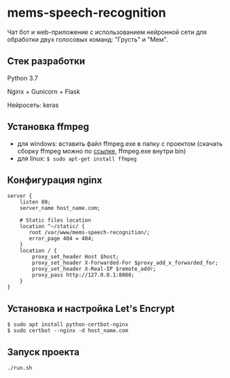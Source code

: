 
# mems-speech-recognition
Чат бот и web-приложение с использованием нейронной сети для обработки двух голосовых команд: "Грусть" и "Мем". 

## Стек разработки
Python 3.7

Nginx + Gunicorn + Flask

Нейросеть: keras

## Установка ffmpeg
- для windows: вставить файл ffmpeg.exe в папку с проектом (скачать сборку ffmpeg
можно по [ссылке](https://ffmpeg.zeranoe.com/builds/), ffmpeg.exe внутри bin)
- для linux: `$ sudo apt-get install ffmpeg`

## Конфигурация nginx

    server {
        listen 80;
        server_name host_name.com;
        
        # Static files location
        location ^~/static/ {
           root /var/www/mems-speech-recognition/;
           error_page 404 = 404;
        }
        location / {
            proxy_set_header Host $host;
            proxy_set_header X-Forwarded-For $proxy_add_x_forwarded_for;
            proxy_set_header X-Real-IP $remote_addr;
            proxy_pass http://127.0.0.1:8080;
        }
    }



## Установка и настройка Let's Encrypt
    $ sudo apt install python-certbot-nginx
    $ sudo certbot --nginx -d host_name.com

## Запуск проекта 
    ./run.sh
